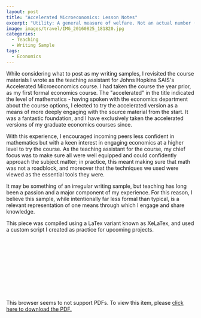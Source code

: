 ```yaml
---
layout: post
title: "Accelerated Microeconomics: Lesson Notes"
excerpt: "Utility: A general measure of welfare. Not an actual number (no one says “I’m at happiness level 7today!”)..."
image: images/travel/IMG_20160825_181820.jpg
categories:
  - Teaching
  - Writing Sample
tags:
  - Economics
---
```


While considering what to post as my writing samples, I revisited the course materials I wrote as the teaching assistant for Johns Hopkins SAIS's Accelerated Microeconomics course. I had taken the course the year prior, as my first formal economics course. The "accelerated" in the title indicated the level of mathematics - having spoken with the economics department about the course options, I elected to try the accelerated version as a means of more deeply engaging with the source material from the start. It was a fantastic foundation, and I have exclusively taken the accelerated versions of my graduate economics courses since.

With this experience, I encouraged incoming peers less confident in mathematics but with a keen interest in engaging economics at a higher level to try the course. As the teaching assistant for the course, my chief focus was to make sure all were well equipped and could confidently approach the subject matter; in practice, this meant making sure that math was not a roadblock, and moreover that the techniques we used were viewed as the essential tools they were.

It may be something of an irregular writing sample, but teaching has long been a passion and a major component of my experience. For this reason, I believe this sample, while intentionally far less formal than typical, is a relevant representation of one means through which I engage and share knowledge.

This piece was compiled using a LaTex variant known as XeLaTex, and used a custom script I created as practice for upcoming projects.

<object data="https://coryjcombs.github.io/images/sais/TA_Session_1_Notes.pdf" type="application/pdf" width="90%">
    <embed src="https://coryjcombs.github.io/images/sais/TA_Session_1_Notes.pdf">
        <p>This browser seems to not support PDFs. To view this item, please <a href="https://coryjcombs.github.io/images/sais/TA_Session_1_Notes.pdf">click here to download the PDF.</p>
    </embed>
</object>
